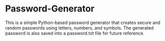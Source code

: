 # Password-Generator
This is a simple Python-based password generator that creates secure and random passwords using letters, numbers, and symbols. The generated password is also saved into a password.txt file for future reference.
